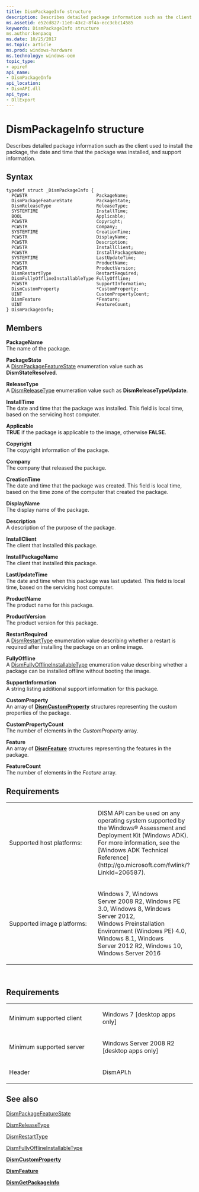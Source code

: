 ```yaml
---
title: DismPackageInfo structure
description: Describes detailed package information such as the client used to install the package, the date and time that the package was installed, and support information.
ms.assetid: e52cd827-11e0-43c2-8f4a-ecc3cbc14585
keywords: DismPackageInfo structure
ms.author:kenpacq
ms.date: 10/25/2017
ms.topic: article
ms.prod: windows-hardware
ms.technology: windows-oem
topic_type: 
- apiref
api_name: 
- DismPackageInfo
api_location: 
- DismAPI.dll
api_type: 
- DllExport
---
```


# DismPackageInfo structure


Describes detailed package information such as the client used to install the package, the date and time that the package was installed, and support information.

Syntax
---

```
typedef struct _DismPackageInfo {
  PCWSTR                          PackageName;
  DismPackageFeatureState         PackageState;
  DismReleaseType                 ReleaseType;
  SYSTEMTIME                      InstallTime;
  BOOL                            Applicable;
  PCWSTR                          Copyright;
  PCWSTR                          Company;
  SYSTEMTIME                      CreationTime;
  PCWSTR                          DisplayName;
  PCWSTR                          Description;
  PCWSTR                          InstallClient;
  PCWSTR                          InstallPackageName;
  SYSTEMTIME                      LastUpdateTime;
  PCWSTR                          ProductName;
  PCWSTR                          ProductVersion;
  DismRestartType                 RestartRequired;
  DismFullyOfflineInstallableType FullyOffline;
  PCWSTR                          SupportInformation;
  DismCustomProperty              *CustomProperty;
  UINT                            CustomPropertyCount;
  DismFeature                     *Feature;
  UINT                            FeatureCount;
} DismPackageInfo;
```

Members
----

**PackageName**  
The name of the package.

**PackageState**  
A [DismPackageFeatureState](dismpackagefeaturestate-enumeration.md) enumeration value such as **DismStateResolved**.

**ReleaseType**  
A [DismReleaseType](dismreleasetype-enumeration.md) enumeration value such as **DismReleaseTypeUpdate**.

**InstallTime**  
The date and time that the package was installed. This field is local time, based on the servicing host computer.

**Applicable**  
**TRUE** if the package is applicable to the image, otherwise **FALSE**.

**Copyright**  
The copyright information of the package.

**Company**  
The company that released the package.

**CreationTime**  
The date and time that the package was created. This field is local time, based on the time zone of the computer that created the package.

**DisplayName**  
The display name of the package.

**Description**  
A description of the purpose of the package.

**InstallClient**  
The client that installed this package.

**InstallPackageName**  
The client that installed this package.

**LastUpdateTime**  
The date and time when this package was last updated. This field is local time, based on the servicing host computer.

**ProductName**  
The product name for this package.

**ProductVersion**  
The product version for this package.

**RestartRequired**  
A [DismRestartType](dismrestarttype-enumeration.md) enumeration value describing whether a restart is required after installing the package on an online image.

**FullyOffline**  
A [DismFullyOfflineInstallableType](dismfullyofflineinstallabletype-enumeration.md) enumeration value describing whether a package can be installed offline without booting the image.

**SupportInformation**  
A string listing additional support information for this package.

**CustomProperty**  
An array of [**DismCustomProperty**](dismcustomproperty-structure.md) structures representing the custom properties of the package.

**CustomPropertyCount**  
The number of elements in the *CustomProperty* array.

**Feature**  
An array of [**DismFeature**](dismfeature-structure.md) structures representing the features in the package.

**FeatureCount**  
The number of elements in the *Feature* array.

## <span id="Requirements"></span><span id="requirements"></span><span id="REQUIREMENTS"></span>Requirements


<table>
<colgroup>
<col width="50%" />
<col width="50%" />
</colgroup>
<tbody>
<tr class="odd">
<td><p>Supported host platforms:</p></td>
<td><p>DISM API can be used on any operating system supported by the Windows® Assessment and Deployment Kit (Windows ADK). For more information, see the [Windows ADK Technical Reference](http://go.microsoft.com/fwlink/?LinkId=206587).</p></td>
</tr>
<tr class="even">
<td><p>Supported image platforms:</p></td>
<td><p>Windows 7, Windows Server 2008 R2, Windows PE 3.0, Windows 8, Windows Server 2012, Windows Preinstallation Environment (Windows PE) 4.0, Windows 8.1, Windows Server 2012 R2, Windows 10, Windows Server 2016</p></td>
</tr>
</tbody>
</table>

 

Requirements
---------

<table>
<colgroup>
<col width="50%" />
<col width="50%" />
</colgroup>
<tbody>
<tr class="odd">
<td><p>Minimum supported client</p></td>
<td><p>Windows 7 [desktop apps only]</p></td>
</tr>
<tr class="even">
<td><p>Minimum supported server</p></td>
<td><p>Windows Server 2008 R2 [desktop apps only]</p></td>
</tr>
<tr class="odd">
<td><p>Header</p></td>
<td>DismAPI.h</td>
</tr>
</tbody>
</table>

## <span id="see_also"></span>See also


[DismPackageFeatureState](dismpackagefeaturestate-enumeration.md)

[DismReleaseType](dismreleasetype-enumeration.md)

[DismRestartType](dismrestarttype-enumeration.md)

[DismFullyOfflineInstallableType](dismfullyofflineinstallabletype-enumeration.md)

[**DismCustomProperty**](dismcustomproperty-structure.md)

[**DismFeature**](dismfeature-structure.md)

[**DismGetPackageInfo**](dismgetpackageinfo-function.md)

 

 




